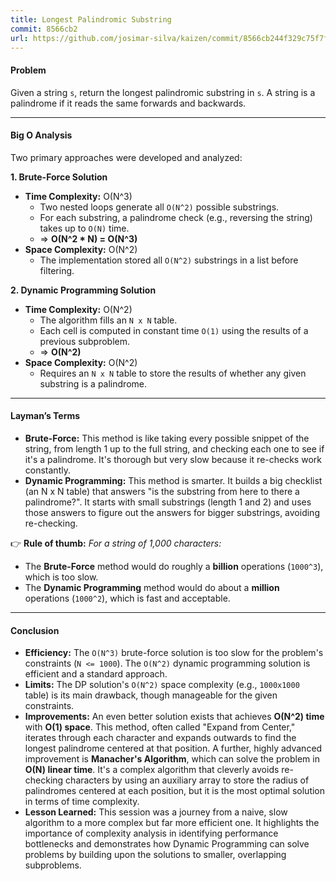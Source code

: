 ```yaml
---
title: Longest Palindromic Substring
commit: 8566cb2
url: https://github.com/josimar-silva/kaizen/commit/8566cb244f329c75f7f00adece35d6ac982e96a1
---
```


#### Problem
Given a string `s`, return the longest palindromic substring in `s`. A string is a palindrome if it reads the same forwards and backwards.

---

#### Big O Analysis
Two primary approaches were developed and analyzed:

**1. Brute-Force Solution**
- **Time Complexity:** O(N^3)
  - Two nested loops generate all `O(N^2)` possible substrings.
  - For each substring, a palindrome check (e.g., reversing the string) takes up to `O(N)` time.
  - ⇒ **O(N^2 * N) = O(N^3)**
- **Space Complexity:** O(N^2)
  - The implementation stored all `O(N^2)` substrings in a list before filtering.

**2. Dynamic Programming Solution**
- **Time Complexity:** O(N^2)
  - The algorithm fills an `N x N` table.
  - Each cell is computed in constant time `O(1)` using the results of a previous subproblem.
  - ⇒ **O(N^2)**
- **Space Complexity:** O(N^2)
  - Requires an `N x N` table to store the results of whether any given substring is a palindrome.

---

#### Layman’s Terms
- **Brute-Force:** This method is like taking every possible snippet of the string, from length 1 up to the full string, and checking each one to see if it's a palindrome. It's thorough but very slow because it re-checks work constantly.
- **Dynamic Programming:** This method is smarter. It builds a big checklist (an N x N table) that answers "is the substring from here to there a palindrome?". It starts with small substrings (length 1 and 2) and uses those answers to figure out the answers for bigger substrings, avoiding re-checking.

👉 **Rule of thumb:** *For a string of 1,000 characters:*
- The **Brute-Force** method would do roughly a **billion** operations (`1000^3`), which is too slow.
- The **Dynamic Programming** method would do about a **million** operations (`1000^2`), which is fast and acceptable.

---

#### Conclusion

- **Efficiency:** The `O(N^3)` brute-force solution is too slow for the problem's constraints (`N <= 1000`). The `O(N^2)` dynamic programming solution is efficient and a standard approach.
- **Limits:** The DP solution's `O(N^2)` space complexity (e.g., `1000x1000` table) is its main drawback, though manageable for the given constraints.
- **Improvements:** An even better solution exists that achieves **O(N^2) time** with **O(1) space**. This method, often called "Expand from Center," iterates through each character and expands outwards to find the longest palindrome centered at that position. A further, highly advanced improvement is **Manacher's Algorithm**, which can solve the problem in **O(N) linear time**. It's a complex algorithm that cleverly avoids re-checking characters by using an auxiliary array to store the radius of palindromes centered at each position, but it is the most optimal solution in terms of time complexity.
- **Lesson Learned:** This session was a journey from a naive, slow algorithm to a more complex but far more efficient one. It highlights the importance of complexity analysis in identifying performance bottlenecks and demonstrates how Dynamic Programming can solve problems by building upon the solutions to smaller, overlapping subproblems.
